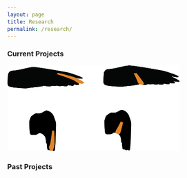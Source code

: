 ```yaml
---
layout: page
title: Research
permalink: /research/
---
```

### Current Projects
<a href="/_posts/ffint.md">
<img border="0" alt="FFINT" src="/images/ffint.png" width="400" height="200">
</a></br>

### Past Projects


